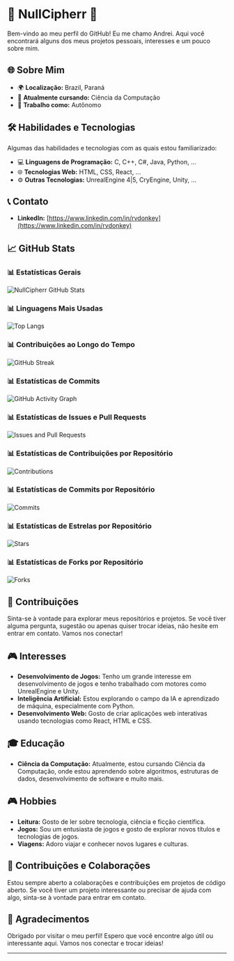 # 🌟 NullCipherr 🌟

Bem-vindo ao meu perfil do GitHub!
Eu me chamo Andrei. Aqui você encontrará alguns dos meus projetos pessoais, interesses e um pouco sobre mim.

## 🌐 Sobre Mim

- 🌍 **Localização:** Brazil, Paraná
- 🌱 **Atualmente cursando:** Ciência da Computação
- 💼 **Trabalho como:** Autônomo

## 🛠️ Habilidades e Tecnologias

Algumas das habilidades e tecnologias com as quais estou familiarizado:

- 💻 **Linguagens de Programação:** C, C++, C#, Java, Python, ...
- 🌐 **Tecnologias Web:** HTML, CSS, React, ...
- ⚙️ **Outras Tecnologias:** UnrealEngine 4|5, CryEngine, Unity, ...

## 📞 Contato

- **LinkedIn:** [https://www.linkedin.com/in/rvdonkey](https://www.linkedin.com/in/rvdonkey)

## 📈 GitHub Stats

### 📊 Estatísticas Gerais

![NullCipherr GitHub Stats](https://github-readme-stats.vercel.app/api?username=NullCipherr&show_icons=true&theme=tokyonight)

### 📊 Linguagens Mais Usadas

![Top Langs](https://github-readme-stats.vercel.app/api/top-langs/?username=NullCipherr&layout=compact&theme=tokyonight)

### 📊 Contribuições ao Longo do Tempo

![GitHub Streak](https://github-readme-streak-stats.herokuapp.com/?user=NullCipherr&theme=tokyonight)

### 📊 Estatísticas de Commits

![GitHub Activity Graph](https://activity-graph.herokuapp.com/graph?username=NullCipherr&theme=tokyonight)

### 📊 Estatísticas de Issues e Pull Requests

![Issues and Pull Requests](https://github-readme-stats.vercel.app/api/issues-prs?username=NullCipherr&theme=tokyonight)

### 📊 Estatísticas de Contribuições por Repositório

![Contributions](https://github-readme-stats.vercel.app/api/repo-contributions?username=NullCipherr&repo=nome-do-repositorio&theme=tokyonight)

### 📊 Estatísticas de Commits por Repositório

![Commits](https://github-readme-stats.vercel.app/api/commits?username=NullCipherr&repo=nome-do-repositorio&theme=tokyonight)

### 📊 Estatísticas de Estrelas por Repositório

![Stars](https://github-readme-stats.vercel.app/api/stars?username=NullCipherr&repo=nome-do-repositorio&theme=tokyonight)

### 📊 Estatísticas de Forks por Repositório

![Forks](https://github-readme-stats.vercel.app/api/forks?username=NullCipherr&repo=nome-do-repositorio&theme=tokyonight)


## 🤝 Contribuições

Sinta-se à vontade para explorar meus repositórios e projetos. Se você tiver alguma pergunta, sugestão ou apenas quiser trocar ideias, não hesite em entrar em contato. Vamos nos conectar!

## 🎮 Interesses

- **Desenvolvimento de Jogos:** Tenho um grande interesse em desenvolvimento de jogos e tenho trabalhado com motores como UnrealEngine e Unity.
- **Inteligência Artificial:** Estou explorando o campo da IA e aprendizado de máquina, especialmente com Python.
- **Desenvolvimento Web:** Gosto de criar aplicações web interativas usando tecnologias como React, HTML e CSS.

## 🎓 Educação

- **Ciência da Computação:** Atualmente, estou cursando Ciência da Computação, onde estou aprendendo sobre algoritmos, estruturas de dados, desenvolvimento de software e muito mais.

## 🎮 Hobbies

- **Leitura:** Gosto de ler sobre tecnologia, ciência e ficção científica.
- **Jogos:** Sou um entusiasta de jogos e gosto de explorar novos títulos e tecnologias de jogos.
- **Viagens:** Adoro viajar e conhecer novos lugares e culturas.

## 🤝 Contribuições e Colaborações

Estou sempre aberto a colaborações e contribuições em projetos de código aberto. Se você tiver um projeto interessante ou precisar de ajuda com algo, sinta-se à vontade para entrar em contato.

## 🙏 Agradecimentos

Obrigado por visitar o meu perfil! Espero que você encontre algo útil ou interessante aqui. Vamos nos conectar e trocar ideias!

---
